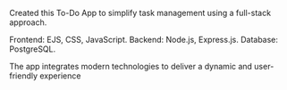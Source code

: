 Created this To-Do App to simplify task management using a full-stack approach.

Frontend: EJS, CSS, JavaScript.
Backend: Node.js, Express.js.
Database: PostgreSQL.

The app integrates modern technologies to deliver a dynamic and user-friendly experience
